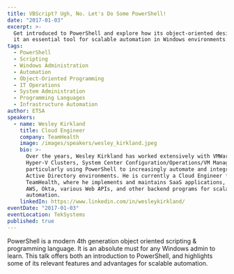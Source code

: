 ```yaml
---
title: VBScript? Ugh, No. Let's Do Some PowerShell!
date: "2017-01-03"
excerpt: >-
  Get introduced to PowerShell and explore how its object-oriented design makes
  it an essential tool for scalable automation in Windows environments.
tags:
  - PowerShell
  - Scripting
  - Windows Administration
  - Automation
  - Object-Oriented Programming
  - IT Operations
  - System Administration
  - Programming Languages
  - Infrastructure Automation
author: ETSA
speakers:
  - name: Wesley Kirkland
    title: Cloud Engineer
    company: TeamHealth
    image: /images/speakers/wesley_kirkland.jpeg
    bio: >-
      Over the years, Wesley Kirkland has worked extensively with VMWare and
      Hyper-V Clusters, System Center Configuration/Operations/VM Manager,
      particularly using PowerShell to increasingly automate and integrate
      Active Directory environments. He is currently a Cloud Engineer for
      TeamHealth, where he implements and maintains SaaS applications, including
      AWS, Okta, various Web APIs, and other backend programs for scalable
      automation.
    linkedIn: https://www.linkedin.com/in/wesleykirkland/
eventDate: "2017-01-03"
eventLocation: TekSystems
published: true
---
```


PowerShell is a modern 4th generation object oriented scripting & programming language. It is an absolute must for any Windows admin to learn. This talk offers both an introduction to PowerShell, and highlights some of its relevant features and advantages for scalable automation.
